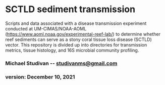 # SCTLD sediment transmission

Scripts and data associated with a disease transmission experiment conducted at UM-CIMAS/NOAA-AOML (https://www.aoml.noaa.gov/experimental-reef-lab/) to determine whether reef sediments can serve as a stony coral tissue loss disease (SCTLD) vector. This repository is divided up into directories for transmission metrics, tissue histology, and 16S microbial community profiling.

### Michael Studivan -- <studivanms@gmail.com>
### version: December 10, 2021
